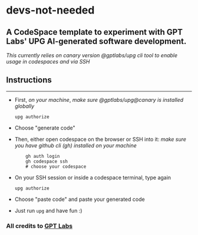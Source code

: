 # devs-not-needed
## A CodeSpace template to experiment with GPT Labs' UPG AI-generated software development.

*This currently relies on canary version @gptlabs/upg cli tool to enable usage in codespaces and via SSH*

## Instructions
----
- First, *on your machine*, 
_make sure @gptlabs/upg@canary is installed globally_
    ```
    upg authorize
    ```
- Choose "generate code"

- Then, either open codespace on the browser or SSH into it:
_make sure you have github cli (gh) installed on your machine_
    ```
        gh auth login
        gh codespace ssh
        # choose your codespace
    ```

- On your SSH session or inside a codespace terminal, type again
    ```
    upg authorize
    ```

- Choose "paste code" and paste your generated code
- Just run `upg` and have fun :) 


### All credits to [GPT Labs](https://gptlabs.us/upg)